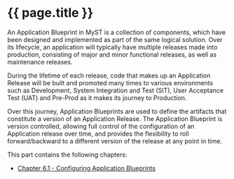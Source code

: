 # {{ page.title }}

An Application Blueprint in MyST is a collection of components, which have been designed and implemented as part of the same logical solution. Over its lifecycle, an application will typically have multiple releases made into production, consisting of major and minor functional releases, as well as maintenance releases. 

During the lifetime of each release, code that makes up an Application Release will be built and promoted many times to various environments such as Development, System Integration and Test (SIT), User Acceptance Test (UAT) and Pre-Prod as it makes its journey to Production.

Over this journey, Application Blueprints are used to define the artifacts that constitute a version of an Application Release. The Application Blueprint is version controlled, allowing full control of the configuration of an Application release over time, and provides the flexibility to roll forward/backward to a different version of the release at any point in time.

This part contains the following chapters:

* [Chapter 6.1 - Configuring Application Blueprints](6.1.configureApplicationBlueprint/6.1.0.configureApplicationBlueprint.md)   

<!-- TO DO
* [Chapter 6.2 - Configuring Application Models](6.2.configureApplicationModels/6.2.0.configureApplicationModels.md)   
-->




